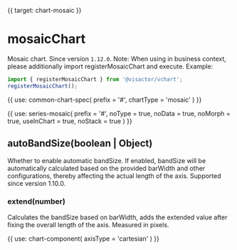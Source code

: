 {{ target: chart-mosaic }}

# mosaicChart
Mosaic chart.
Since version `1.12.0`.
Note: When using in business context, please additionally import registerMosaicChart and execute.
Example:

```ts
import { registerMosaicChart } from '@visactor/vchart';
registerMosaicChart();
```

{{ use: common-chart-spec(
    prefix = '#',
    chartType = 'mosaic'
) }}

{{ use: series-mosaic(
  prefix = '#',
  noType = true,
  noData = true,
  noMorph = true,
  useInChart = true,
  noStack = true
) }}

## autoBandSize(boolean | Object)
Whether to enable automatic bandSize. If enabled, bandSize will be automatically calculated based on the provided barWidth and other configurations, thereby affecting the actual length of the axis. Supported since version 1.10.0.

### extend(number)

Calculates the bandSize based on barWidth, adds the extended value after fixing the overall length of the axis. Measured in pixels.

{{ use: chart-component(
  axisType = 'cartesian'
) }}
